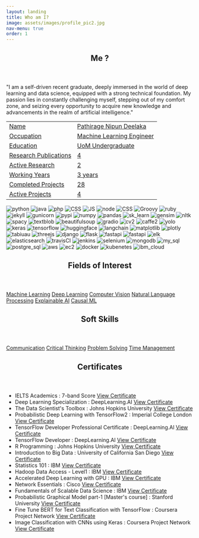 ```yaml
---
layout: landing
title: Who am I?
image: assets/images/profile_pic2.jpg
nav-menu: true
order: 1
---
```


<!-- Main -->
<div id="main" class="alt">
	<!-- Two -->
	<section id="one">
		<div class="inner no-padding">
			<header class="major">
				<h1>Me ?</h1>
			</header>
			<div>
				<p>"I am a self-driven recent graduate, deeply immersed in the world of deep learning and data science, equipped with a strong technical foundation. My passion lies in constantly challenging myself, stepping out of my comfort zone, and seizing every opportunity to acquire new knowledge and advancements in the realm of artificial intelligence."</p>
			</div>
			<div class="row">
				<div class="6u 12u$(small)">
					<div class="table-container">
					<table>
						<tr>
							<td class="first-column"><a href="#" class="button special small disable">Name</a></td>
							<td class="second-column"><a href="#" class="button small disable">Pathirage Nipun Deelaka</a></td>
						</tr>
						<tr>
							<td class="first-column"><a href="#" class="button special small disable">Occupation</a></td>
							<td class="second-column"><a href="#" class="button small disable">Machine Learning Engineer</a></td>
						</tr>
						<tr>
							<td class="first-column"><a href="#" class="button special small disable">Education</a></td>
							<td class="second-column"><a href="#" class="button small disable">UoM Undergraduate</a></td>
						</tr>
						<tr>
							<td class="first-column"><a href="#" class="button special small disable">Research Publications</a></td>
							<td class="second-column"><a href="#" class="button small disable">4</a></td>
						</tr>
						<tr>
							<td class="first-column"><a href="#" class="button special small disable">Active Research</a></td>
							<td class="second-column"><a href="#" class="button small disable">2</a></td>
						</tr>
						<tr>
							<td class="first-column"><a href="#" class="button special small disable">Working Years</a></td>
							<td class="second-column"><a href="#" class="button small disable">3 years</a></td>
						</tr>
						<tr>
							<td class="first-column"><a href="#" class="button special small disable">Completed Projects</a></td>
							<td class="second-column"><a href="#" class="button small disable">28</a></td>
						</tr>
						<tr>
							<td class="first-column"><a href="#" class="button special small disable">Active Projects</a></td>
							<td class="second-column"><a href="#" class="button small disable">4</a></td>
						</tr>
					</table>
					</div>
				</div>
				<div class="6u$ 12u$(small)">
					<!-- <h3>Technologies</h3> -->
					<div class='logos-container'>
						<img src="{% link assets/images/logos/python.png %}" alt="python" class="logos">
						<img src="{% link assets/images/logos/java.png %}" alt="java" class="logos">
						<img src="{% link assets/images/logos/php.png %}" alt="php" class="logos">
						<img src="{% link assets/images/logos/CSS.png %}" alt="CSS" class="logos">
						<img src="{% link assets/images/logos/JS.png %}" alt="JS" class="logos">
						<img src="{% link assets/images/logos/node.png %}" alt="node" class="logos">
						<img src="{% link assets/images/logos/html.png %}" alt="CSS" class="logos">
						<img src="{% link assets/images/logos/Groovy.png %}" alt="Groovy" class="logos">
						<img src="{% link assets/images/logos/ruby.png %}" alt="ruby" class="logos">
						<img src="{% link assets/images/logos/jekyll.png %}" alt="jekyll" class="logos">
						<img src="{% link assets/images/logos/gunicorn.png %}" alt="gunicorn" class="logos">
						<img src="{% link assets/images/logos/PyPI.png %}" alt="pypi" class="logos">
						<img src="{% link assets/images/logos/numpy.png %}" alt="numpy" class="logos">
						<img src="{% link assets/images/logos/pandas.png %}" alt="pandas" class="logos">
						<img src="{% link assets/images/logos/sk_learn.png %}" alt="sk_learn" class="logos">
						<img src="{% link assets/images/logos/gensim.png %}" alt="gensim" class="logos">
						<img src="{% link assets/images/logos/nltk.png %}" alt="nltk" class="logos">
						<img src="{% link assets/images/logos/spacy.png %}" alt="spacy" class="logos">
						<img src="{% link assets/images/logos/textblob.png %}" alt="textblob" class="logos">
						<img src="{% link assets/images/logos/beautifulsoup.png %}" alt="beautifulsoup" class="logos">
						<img src="{% link assets/images/logos/gradio.png %}" alt="gradio" class="logos">
						<img src="{% link assets/images/logos/cv2.png %}" alt="cv2" class="logos">
						<img src="{% link assets/images/logos/caffe2.png %}" alt="caffe2" class="logos">
						<img src="{% link assets/images/logos/yolo.png %}" alt="yolo" class="logos">
						<img src="{% link assets/images/logos/keras.png %}" alt="keras" class="logos">
						<img src="{% link assets/images/logos/tensorflow.png %}" alt="tensorflow" class="logos">
						<img src="{% link assets/images/logos/huggingface.png %}" alt="huggingface" class="logos">
						<img src="{% link assets/images/logos/langchain.png %}" alt="langchain" class="logos">
						<img src="{% link assets/images/logos/matplotlib.png %}" alt="matplotlib" class="logos">
						<img src="{% link assets/images/logos/plotly.png %}" alt="plotly" class="logos">
						<img src="{% link assets/images/logos/tabiuau.png %}" alt="tabiuau" class="logos">
						<img src="{% link assets/images/logos/threejs.png %}" alt="threejs" class="logos">
						<img src="{% link assets/images/logos/django.png %}" alt="django" class="logos">
						<img src="{% link assets/images/logos/flask.png %}" alt="flask" class="logos">
						<img src="{% link assets/images/logos/fastapi.png %}" alt="fastapi" class="logos">
						<img src="{% link assets/images/logos/h2o_wave.png %}" alt="fastapi" class="logos">
						<img src="{% link assets/images/logos/elk.png %}" alt="elk" class="logos">
						<img src="{% link assets/images/logos/elasticsearch.png %}" alt="elasticsearch" class="logos">
						<img src="{% link assets/images/logos/travisCI.png %}" alt="travisCI" class="logos">
						<img src="{% link assets/images/logos/jenkins.png %}" alt="jenkins" class="logos">
						<img src="{% link assets/images/logos/selenium.png %}" alt="selenium" class="logos">
						<img src="{% link assets/images/logos/mongodb.png %}" alt="mongodb" class="logos">
						<img src="{% link assets/images/logos/my_sql.png %}" alt="my_sql" class="logos">
						<img src="{% link assets/images/logos/postgre_sql.png %}" alt="postgre_sql" class="logos">
						<img src="{% link assets/images/logos/aws.png %}" alt="aws" class="logos">
						<img src="{% link assets/images/logos/ec2.png %}" alt="ec2" class="logos">
						<img src="{% link assets/images/logos/docker.png %}" alt="docker" class="logos">
						<img src="{% link assets/images/logos/kubenetes.png %}" alt="kubenetes" class="logos">
						<img src="{% link assets/images/logos/ibm_cloud.png %}" alt="ibm_cloud" class="logos">
					</div>
				</div>
			</div>
		</div>
	</section>
	<section id="one">
		<div class="inner no-padding">
			<div class="row">
				<div class="6u 12u$(small)">
					<header class="major">
						<h1>Fields of Interest</h1>
					</header>
					<p><a href="#" class="button small disable">Machine Learning</a>
						<a href="#" class="button small disable">Deep Learning</a>
						<a href="#" class="button small disable">Computer Vision</a>
						<a href="#" class="button small disable">Natural Language Processing</a>
						<a href="#" class="button small disable">Explainable AI</a>
						<a href="#" class="button small disable">Causal ML</a></p>
				</div>
				<div class="6u$ 12u$(small)">
					<header class="major">
						<h1>Soft Skills</h1>
					</header>
					<p><a href="#" class="button small disable">Communication</a>
					<a href="#" class="button small disable">Critical Thinking</a>
					<a href="#" class="button small disable">Problem Solving</a>
					<a href="#" class="button small disable">Time Management</a></p>
				</div>
			</div>
		</div>
	</section>
	<section id='second'>
		<div class='inner no-padding'>
			<header class="major">
				<h1>Certificates</h1>
			</header>
			<ul class="fa-ul">
				<li>
					<i class="fa-li fa fa-check-square"></i>IELTS Academics : 7-band Score
					<a href="#">
						<i class="fas fa-arrow-right"></i> View Certificate
					</a>
				</li>
				<li>
					<i class="fa-li fa fa-check-square"></i>Deep Learning Specialization : DeepLearning.AI
					<a href="https://coursera.org/share/9198bf9e5641668612752b5cd17be8a2">
						<i class="fas fa-arrow-right"></i> View Certificate
					</a>
				</li>
				<li>
					<i class="fa-li fa fa-check-square"></i>The Data Scientist's Toolbox : Johns Hopkins University
					<a href="https://coursera.org/share/b0240c783a1084cc019f1726c78ad714">
						<i class="fas fa-arrow-right"></i> View Certificate
					</a>
				</li>
				<li>
					<i class="fa-li fa fa-check-square"></i>Probabilistic Deep Learning with TensorFlow2 : Imperial College London
					<a href="https://coursera.org/share/99d94036e9a6aaeaad6fb3bf0c9f1b2b">
						<i class="fas fa-arrow-right"></i> View Certificate
					</a>
				</li>
				<li>
					<i class="fa-li fa fa-check-square"></i>TensorFlow Developer Professional Certificate : DeepLearning.AI
					<a href="https://coursera.org/share/8c02a5733cf899633cd646e96699bd8c">
						<i class="fas fa-arrow-right"></i> View Certificate
					</a>
				</li>
				<li>
					<i class="fa-li fa fa-check-square"></i>TensorFlow Developer : DeepLearning.AI
					<a href="https://coursera.org/share/51fc43212ade6d35c710f0755c2ed6a6">
						<i class="fas fa-arrow-right"></i> View Certificate
					</a>
				</li>
				<li>
					<i class="fa-li fa fa-check-square"></i>R Programming : Johns Hopkins University
					<a href="https://coursera.org/share/51fc43212ade6d35c710f0755c2ed6a6">
						<i class="fas fa-arrow-right"></i> View Certificate
					</a>
				</li>
				<li>
					<i class="fa-li fa fa-check-square"></i>Introduction to Big Data : University of California San Diego
					<a href="https://coursera.org/share/9298c7594cc92836c2cd3a8772d73304">
						<i class="fas fa-arrow-right"></i> View Certificate
					</a>
				</li>
				<li>
					<i class="fa-li fa fa-check-square"></i>Statistics 101 : IBM
					<a href="https://www.credly.com/badges/dddec237-21fe-4897-bf4e-6f6552d08d38">
						<i class="fas fa-arrow-right"></i> View Certificate
					</a>
				</li>
				<li>
					<i class="fa-li fa fa-check-square"></i>Hadoop Data Access - Level1 : IBM
					<a href="https://www.credly.com/earner/earned/badge/02ca5132-1936-40bf-8590-6d2b807df0d8">
						<i class="fas fa-arrow-right"></i> View Certificate
					</a>
				</li>
				<li>
					<i class="fa-li fa fa-check-square"></i>Accelerated Deep Learning with GPU : IBM
					<a href="https://www.credly.com/earner/earned/badge/1c2babb5-b33d-4806-8d2e-fd3d7b27a6b1">
						<i class="fas fa-arrow-right"></i> View Certificate
					</a>
				</li>
				<li>
					<i class="fa-li fa fa-check-square"></i>Network Essentials : Cisco
					<a href="https://www.credly.com/earner/earned/badge/6a342082-5083-46ef-93e1-f657dae50fcc">
						<i class="fas fa-arrow-right"></i> View Certificate
					</a>
				</li>
				<li>
					<i class="fa-li fa fa-check-square"></i>Fundamentals of Scalable Data Science : IBM
					<a href="https://coursera.org/share/274e3acea752e9142ce7102a32ec0481">
						<i class="fas fa-arrow-right"></i> View Certificate
					</a>
				</li>
				<li>
					<i class="fa-li fa fa-check-square"></i>Probabilistic Graphical Model part-1 [Master's course] : Stanford University
					<a href="https://coursera.org/share/3ed60cb19790f7e7be6b8f26fbc53a4e">
						<i class="fas fa-arrow-right"></i> View Certificate
					</a>
				</li>
				<li>
					<i class="fa-li fa fa-check-square"></i>Fine Tune BERT for Text Classification with TensorFlow : Coursera Project Network
					<a href="https://coursera.org/share/31703989331643fbaf60e9f0df18048d">
						<i class="fas fa-arrow-right"></i> View Certificate
					</a>
				</li>
				<li>
					<i class="fa-li fa fa-check-square"></i>Image Classification with CNNs using Keras : Coursera Project Network
					<a href="https://coursera.org/share/61de7e52a8e59f9dd2effc292ca1f413">
						<i class="fas fa-arrow-right"></i> View Certificate
					</a>
				</li>
			</ul>
		</div>
	</section>
</div>




